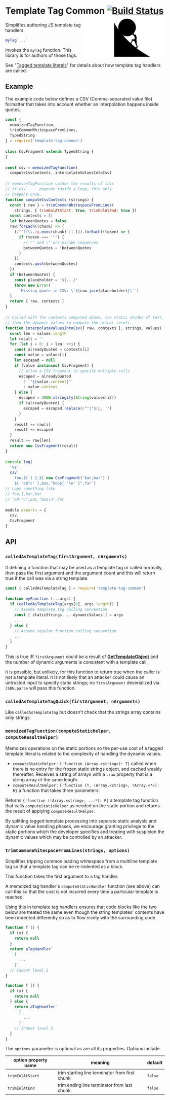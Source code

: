 # Template Tag Common [![Build Status](https://travis-ci.org/mikesamuel/template-tag-common.svg?branch=master)](https://travis-ci.org/mikesamuel/template-tag-common) <img align="right" src="./images/logo.svg" alt="Sisyphus Logo">

Simplifies authoring JS template tag handlers.

```js
myTag`...`
```

invokes the `myTag` function.  This library is for authors of those
tags.

See "[Tagged template literals][]" for details about how template tag
handlers are called.

## Example

The example code below defines a CSV (Comma-separated value file)
formatter that takes into account whether an interpolation happens
inside quotes.

```js
const {
  memoizedTagFunction,
  trimCommonWhitespaceFromLines,
  TypedString
} = require('template-tag-common')

class CsvFragment extends TypedString {
}

const csv = memoizedTagFunction(
  computeCsvContexts, interpolateValuesIntoCsv)

// memoizeTagFunction caches the results of this
// if csv`...` happens inside a loop, this only
// happens once.
function computeCsvContexts (strings) {
  const { raw } = trimCommonWhitespaceFromLines(
    strings, { trimEolAtStart: true, trimEolAtEnd: true })
  const contexts = []
  let betweenQuotes = false
  raw.forEach((chunk) => {
    (/""?|\\./g.exec(chunk) || []).forEach((token) => {
      if (token === '"') {
        // "" and \" are escape sequences
        betweenQuotes = !betweenQuotes
      }
    })
    contexts.push(betweenQuotes)
  })
  if (betweenQuotes) {
    const placeholder = '${...}'
    throw new Error(
      `Missing quote in CSV: \`${raw.join(placeholder)}\``)
  }
  return { raw, contexts }
}

// Called with the contexts computed above, the static chunks of text,
// then the dynamic values to compute the actual result.
function interpolateValuesIntoCsv({ raw, contexts }, strings, values) {
  const len = values.length
  let result = ''
  for (let i = 0; i < len; ++i) {
    const alreadyQuoted = contexts[i]
    const value = values[i]
    let escaped = null
    if (value instanceof CsvFragment) {
      // Allow a CSV fragment to specify multiple cells
      escaped = alreadyQuoted
        ? `"${value.content}"`
        : value.content
    } else {
      escaped = JSON.stringify(String(values[i]))
      if (alreadyQuoted) {
        escaped = escaped.replace(/^"|"$/g, '')
      }
    }
    result += raw[i]
    result += escaped
  }
  result += raw[len]
  return new CsvFragment(result)
}

console.log(
  '%s',
  csv`
    foo,${ 1 },${ new CsvFragment('bar,bar') }
    ${ 'ab"c' },baz,"boo${ '\n' }",far`)
// Logs something like
// foo,1,bar,bar
// "ab\"c",baz,"boo\n",far

module.exports = {
  csv,
  CsvFragment
}
```


## API

### `calledAsTemplateTag(firstArgument, nArguments)`

If defining a function that may be used as a template tag
or called normally, then pass the first argument and
the argument count and this will return true if the call
was via a string template.

```js
const { calledAsTemplateTag } = require('template-tag-common')

function myFunction (...args) {
  if (calledAsTemplateTag(args[0], args.length)) {
    // Assume template tag calling convention
    const [ staticStrings, ...dynamicValues ] = args
    ...
  } else {
    // Assume regular function calling convention
    ...
  }
}
```

This is true iff `firstArgument` could be a result of
**[GetTemplateObject][]**
and the number of dynamic arguments is consistent with a
template call.

It is possible, but unlikely, for this function to return true when
the caller is not a template literal.  It is not likely that an
attacker could cause an untrusted input to specify static strings; no
`firstArgument` deserialized via `JSON.parse` will pass this function.

### `calledAsTemplateTagQuick(firstArgument, nArguments)`

Like `calledAsTemplateTag` but doesn't check that the
strings array contains only strings.

### `memoizedTagFunction(computeStaticHelper, computeResultHelper)`

Memoizes operations on the static portions so the per-use cost
of a tagged template literal is related to the complexity of handling
the dynamic values.

* `computeStaticHelper` : `{!function (Array.<string>): T}`
   called when there is no entry for the
   frozen static strings object, and cached weakly thereafter.
   Receives a string of arrays with a `.raw` property that is
   a string array of the same length.
*  `computeResultHelper` : `{!function (T, !Array.<string>, !Array.<*>): R}`
   a function that takes three parameters:

Returns `{!function (!Array.<string>, ...*): R}` a template tag
function that calls `computeStaticHelper` as needed on the static
portion and returns the result of applying `computeResultHelper`.

By splitting tagged template processing into separate static analysis
and dynamic value handling phases, we encourage granting privilege to
the static portions which the developer specifies and treating with
suspicion the dynamic values which may be controlled by an attacker.

### `trimCommonWhitespaceFromLines(strings, options)`

Simplifies tripping common leading whitespace from a multiline
template tag so that a template tag can be re-indented as a block.

This function takes the first argument to a tag handler.

A memoized tag handler's `computeStaticHandler` function (see above)
can call this so that the cost is not incurred every time a particular
template is reached.

Using this in template tag handlers ensures that code blocks like the
two below are treated the same even though the string templates'
contents have been indented differently so as to flow nicely with the
surrounding code.

```js
function f () {
  if (x) {
    return null
  }
  return aTagHandler`
    {
      ...
    }`
  // Indent level 2
}
```

```js
function f () {
  if (x) {
    return null
  } else {
    return aTagHandler`
      {
        ...
      }`
    // Indent level 3
  }
}
```

The `options` parameter is optional as are all its properties.  Options include

| option property name | meaning | default |
| -------------------- | ------- | ------- |
| `trimEolAtStart`     | trim starting line terminator from first chunk | `false` |
| `trimEolAtEnd`     | trim ending line terminator from last chunk | `false` |


[Tagged template literals]: https://developer.mozilla.org/en-US/docs/Web/JavaScript/Reference/Template_literals#Tagged_template_literals
[GetTemplateObject]: https://www.ecma-international.org/ecma-262/6.0/#sec-gettemplateobject
